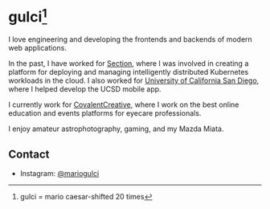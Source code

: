 # gulci[^1]

I love engineering and developing the frontends and backends of modern web applications.

In the past, I have worked for [Section](https://section.io), where I was involved in creating a platform for deploying and managing intelligently distributed Kubernetes workloads in the cloud. I also worked for [University of California San Diego](https://ucsd.edu), where I helped develop the UCSD mobile app.

I currently work for [CovalentCreative](https://covalentcreative.com), where I work on the best online education and events platforms for eyecare professionals.

I enjoy amateur astrophotography, gaming, and my Mazda Miata.

## Contact
- Instagram: [@mariogulci](https://instagram.com/mariogulci)

[^1]: gulci = mario caesar-shifted 20 times
